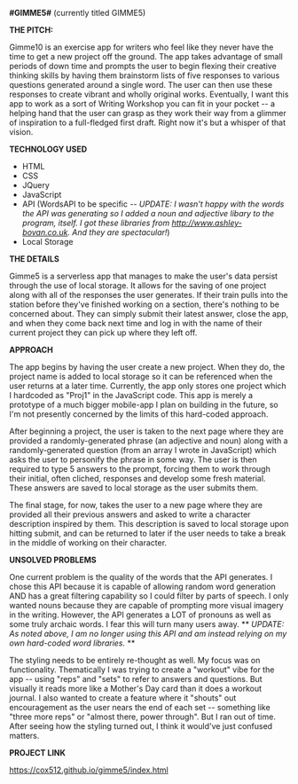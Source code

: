 
**#GIMME5#** (currently titled GIMME5)

**THE PITCH:**

Gimme10 is an exercise app for writers who feel like they never have the time to get a new project off the ground. The app takes advantage of small periods of down time and prompts the user to begin flexing their creative thinking skills by having them brainstorm lists of five responses to various questions generated around a single word. The user can then use these responses to create vibrant and wholly original works. Eventually, I want this app to work as a sort of Writing Workshop you can fit in your pocket -- a helping hand that the user can grasp as they work their way from a glimmer of inspiration to a full-fledged first draft. Right now it's but a whisper of that vision.

**TECHNOLOGY USED**
* HTML
* CSS
* JQuery
* JavaScript
* API (WordsAPI to be specific -- *UPDATE: I wasn't happy with the words the API was generating so I added a noun and adjective libary to the program, itself. I got these libraries from http://www.ashley-bovan.co.uk. And they are spectacular!*)
* Local Storage

**THE DETAILS**

Gimme5 is a serverless app that manages to make the user's data persist through the use of local storage. It allows for the saving of one project along with all of the responses the user generates. If their train pulls into the station before they've finished working on a section, there's nothing to be concerned about. They can simply submit their latest answer, close the app, and when they come back next time and log in with the name of their current project they can pick up where they left off.

**APPROACH**

The app begins by having the user create a new project. When they do, the project name is added to local storage so it can be referenced when the user returns at a later time. Currently, the app only stores one project which I hardcoded as "Proj1" in the JavaScript code. This app is merely a prototype of a much bigger mobile-app I plan on building in the future, so I'm not presently concerned by the limits of this hard-coded approach.

After beginning a project, the user is taken to the next page where they are provided a randomly-generated phrase (an adjective and noun) along with a randomly-generated question (from an array I wrote in JavaScript) which asks the user to personify the phrase in some way. The user is then required to type 5 answers to the prompt, forcing them to work through their initial, often cliched, responses and develop some fresh material. These answers are saved to local storage as the user submits them.

The final stage, for now, takes the user to a new page where they are provided all their previous answers and asked to write a character description inspired by them. This description is saved to local storage upon hitting submit, and can be returned to later if the user needs to take a break in the middle of working on their character.

**UNSOLVED PROBLEMS**

One current problem is the quality of the words that the API generates. I chose this API because it is capable of allowing random word generation AND has a great filtering capability so I could filter by parts of speech. I only wanted nouns because they are capable of prompting more visual imagery in the writing. However, the API generates a LOT of pronouns as well as some truly archaic words. I fear this will turn many users away.
** *UPDATE: As noted above, I am no longer using this API and am instead relying on my own hard-coded word libraries.* **

The styling needs to be entirely re-thought as well. My focus was on functionality. Thematically I was trying to create a "workout" vibe for the app -- using "reps" and "sets" to refer to answers and questions. But visually it reads more like a Mother's Day card than it does a workout journal. I also wanted to create a feature where it "shouts" out encouragement as the user nears the end of each set -- something like "three more reps" or "almost there, power through". But I ran out of time. After seeing how the styling turned out, I think it would've just confused matters.

**PROJECT LINK**

https://cox512.github.io/gimme5/index.html